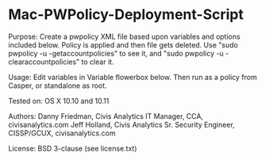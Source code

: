 # Mac-PWPolicy-Deployment-Script

Purpose:  Create a pwpolicy XML file based upon variables and options included below.
          Policy is applied and then file gets deleted. Use "sudo pwpolicy -u <user> -getaccountpolicies"
          to see it, and "sudo pwpolicy -u <user> -clearaccountpolicies" to clear it.

Usage:  Edit variables in Variable flowerbox below.
        Then run as a policy from Casper, or standalone as root.

Tested on: OS X 10.10 and 10.11

Authors: Danny Friedman, Civis Analytics IT Manager, CCA, civisanalytics.com
         Jeff Holland, Civis Analytics Sr. Security Engineer, CISSP/GCUX, civisanalytics.com

License: BSD 3-clause (see license.txt)
